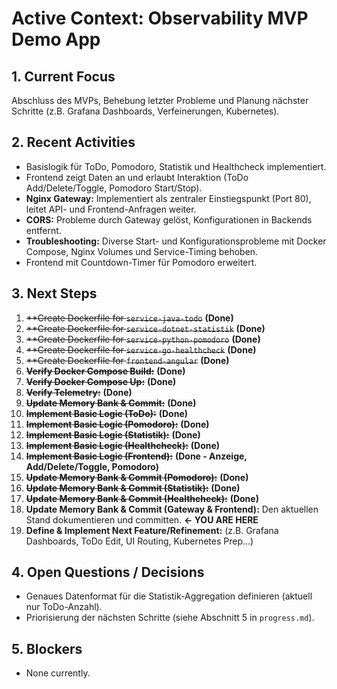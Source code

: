 # Active Context: Observability MVP Demo App

## 1. Current Focus

Abschluss des MVPs, Behebung letzter Probleme und Planung nächster Schritte (z.B. Grafana Dashboards, Verfeinerungen, Kubernetes).

## 2. Recent Activities

-   Basislogik für ToDo, Pomodoro, Statistik und Healthcheck implementiert.
-   Frontend zeigt Daten an und erlaubt Interaktion (ToDo Add/Delete/Toggle, Pomodoro Start/Stop).
-   **Nginx Gateway:** Implementiert als zentraler Einstiegspunkt (Port 80), leitet API- und Frontend-Anfragen weiter.
-   **CORS:** Probleme durch Gateway gelöst, Konfigurationen in Backends entfernt.
-   **Troubleshooting:** Diverse Start- und Konfigurationsprobleme mit Docker Compose, Nginx Volumes und Service-Timing behoben.
-   Frontend mit Countdown-Timer für Pomodoro erweitert.

## 3. Next Steps

1.  ~~**Create Dockerfile for `service-java-todo`~~ **(Done)**
2.  ~~**Create Dockerfile for `service-dotnet-statistik`~~ **(Done)**
3.  ~~**Create Dockerfile for `service-python-pomodoro`~~ **(Done)**
4.  ~~**Create Dockerfile for `service-go-healthcheck`~~ **(Done)**
5.  ~~**Create Dockerfile for `frontend-angular`~~ **(Done)**
6.  ~~**Verify Docker Compose Build:**~~ **(Done)**
7.  ~~**Verify Docker Compose Up:**~~ **(Done)**
8.  ~~**Verify Telemetry:**~~ **(Done)**
9.  ~~**Update Memory Bank & Commit:**~~ **(Done)**
10. ~~**Implement Basic Logic (ToDo):**~~ **(Done)**
11. ~~**Implement Basic Logic (Pomodoro):**~~ **(Done)**
12. ~~**Implement Basic Logic (Statistik):**~~ **(Done)**
13. ~~**Implement Basic Logic (Healthcheck):**~~ **(Done)**
14. ~~**Implement Basic Logic (Frontend):**~~ **(Done - Anzeige, Add/Delete/Toggle, Pomodoro)**
15. ~~**Update Memory Bank & Commit (Pomodoro):**~~ **(Done)**
16. ~~**Update Memory Bank & Commit (Statistik):**~~ **(Done)**
17. ~~**Update Memory Bank & Commit (Healthcheck):**~~ **(Done)**
18. **Update Memory Bank & Commit (Gateway & Frontend):** Den aktuellen Stand dokumentieren und committen. **<- YOU ARE HERE**
19. **Define & Implement Next Feature/Refinement:** (z.B. Grafana Dashboards, ToDo Edit, UI Routing, Kubernetes Prep...)

## 4. Open Questions / Decisions

-   Genaues Datenformat für die Statistik-Aggregation definieren (aktuell nur ToDo-Anzahl).
-   Priorisierung der nächsten Schritte (siehe Abschnitt 5 in `progress.md`).

## 5. Blockers

-   None currently. 